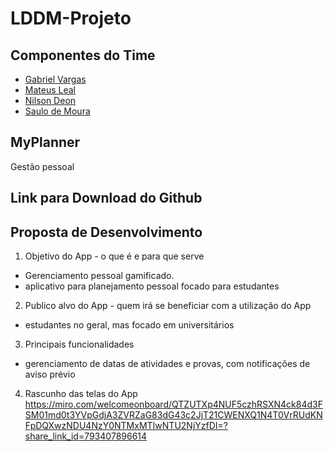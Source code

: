 # LDDM-Projeto

## Componentes do Time

- [Gabriel Vargas](https://github.com/GabrielVargasBS)
- [Mateus Leal](https://github.com/mateus123finn)
- [Nilson Deon](https://github.com/NilsonDeon)
- [Saulo de Moura](https://github.com/SauloMFreitas)


## MyPlanner

Gestão pessoal

## Link para Download do Github

## Proposta de Desenvolvimento

1. Objetivo do App - o que é e para que serve
- Gerenciamento pessoal gamificado.
- aplicativo para planejamento pessoal focado para estudantes
2. Publico alvo do App - quem irá se beneficiar com a utilização do App
- estudantes no geral, mas focado em universitários
3. Principais funcionalidades
- gerenciamento de datas de atividades e provas, com notificações de aviso prévio
4. Rascunho das telas do App
https://miro.com/welcomeonboard/QTZUTXp4NUF5czhRSXN4ck84d3FSM01md0t3YVpGdjA3ZVRZaG83dG43c2JjT21CWENXQ1N4T0VrRUdKNFpDQXwzNDU4NzY0NTMxMTIwNTU2NjYzfDI=?share_link_id=793407896614

